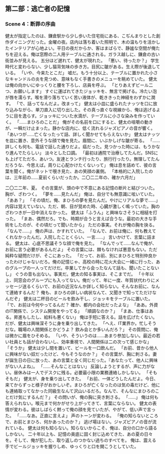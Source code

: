 ## 第二部：逃亡者の記憶
### Scene 4：断罪の序曲

健太が指定したのは、鎌倉駅から少し歩いた住宅街にある、こぢんまりとした創作ダイニングだった。金曜の夜。店内は落ち着いた照明で、木の温もりを活かしたインテリアが心地よい。平日の夜だからか、客はまばらで、静謐な空間が俺たちを迎える。俺は窓際の二人用テーブルに通される。ガラス越しに、鎌倉の古い街並みが見える。
五分ほど遅れて、健太が現れた。
「悪い、待ったか？」
学生時代と変わらない、少し猫背気味の歩き方。目尻に皺がある。生え際が後退している。
「いや、今来たとこだ」
嘘だ。もう十分以上、テーブルに置かれた小さなキャンドルの炎を見つめ、意味もなく手書きのメニューを眺めていた。
健太は俺の向かいにゆっくりと腰を下ろし、店員を呼ぶ。
「とりあえずビール二つ、お願いします」
すぐに運ばれてきたジョッキを、無言で掲げる。冷たい泡が唇を濡らす。喉を滑り落ちていく苦い液体が、乾ききった神経をわずかに潤す。
「で、話ってなんだよ。改まって」
健太は小皿に盛られたナッツを口に放り込みながら、単刀直入に切り出した。その真っ直ぐな視線から、俺は逃げるように目を逸らす。ジョッキについた水滴が、テーブルに小さな染みを作っていく。
「……まひろのことだ」
俺がその名前を口にすると、健太の咀嚼の動きが、一瞬だけ止まった。静かな店内に、低く流れるジャズピアノの音が響く。
「あいつが……亡くなったって話、詳しく聞かせてもらえないか」
健太はナッツを皿に置き、意外そうな顔で俺を見た。眉間に、いぶかしげな皺が寄る。
「……詳しくも何も、電話で話した通りだよ。癌だった。見つかった時には、もうかなり進んでたらしい」
淡々とした口調。
「最初は通院で治療してたんだ。SNSにも上げてただろ、あいつ。友達とランチ行ったり、旅行行ったり。無理してたんだろうな、今思えば。周りに心配かけたくないって」
俺は息を詰めて、彼の言葉を聞く。俺がネットで覗き見た、あの笑顔の裏側。
「本格的に入院したのは、三年前の……夏前くらいだったか。二〇二二年の、確か六月だ」

二〇二二年、夏。
その言葉が、頭の中で不意にある記憶の断片と結びついた。胸が、ざわつく。
「夢を……見たんだ」
俺は、自分でも無意識に呟いていた。
「ああ？」
「その頃だ。俺、まひろの夢を見たんだ。やけにリアルな夢で……」
内容は覚えていない。ただ、朝、目が覚めた時、心臓が激しく鳴っていた。胸のざわつきが一日中消えなかった。
健太は「ふうん」と興味なさそうに相槌を打った。
「まあ、偶然だろ。でも、時期が合うと言えば合うな。最初の大きな手術をしたのが、その頃だって聞いたから」
ただの事実。それが俺の胸を抉る。
「なんで……」
俺の声は、かすれていた。
「なんで、お前は俺に、何も教えてくれなかったんだ。入院したことくらい、一言……」
言いかけて、言葉に詰まる。
健太は、心底不思議そうな顔で俺を見た。
「なんでって……なんで俺が、お前に言う必要があるんだよ」
その言葉には、棘もなければ悪意もない。ただ純粋な疑問だけが、そこにあった。
「だって、お前、別にまひろと特別仲良かったわけじゃないだろ。俺の記憶じゃ、高校の時に花火大会に一緒に行った、あのグループの一人ってだけだ。卒業してから会ったなんて話も、聞いたことないし」
ぐうの音も出ない。事実だ。健太の知る事実は、そこまでだ。
「十年以上、同窓会のグループにも入ってない。俺だって、年に一度、年賀状代わりにメッセージ送るくらいで、お前の近況なんか詳しく知らない。そんなお前に、なんて連絡するんだ？ 俺も、まひろの詳しい病状なんて、又聞きで知ってただけなんだぞ」
健太は二杯目のビールを飲み干し、ジョッキをテーブルに置いた。
「で、お前は今何やってるんだ？ 確か、都内の会社だったよな」
「ああ。外資のIT関係で、システム開発をやってる」
「順調なのか？」
「まあ、仕事はある。昇進もしたし、給料も悪くない」
俺は手短に答える。話を広げたくない。だが、健太は興味深そうに身を乗り出してきた。
「へえ、IT業界か。忙しそうだな。職場の人間関係とかどうよ？ 飲み会とか多いんだろ？」
その質問に、俺は微かに眉をひそめる。
「いや、そういうのは……あまり参加しない。最近の若い社員とも話が合わないし、効率重視で、人間関係は二の次って感じかな」
「そうか」
健太は少し間を置いて、ビールを一口飲んだ。
「お前、昔から他人に興味がない奴だったけど、今もそうなのか？」
その言葉が、胸に刺さる。妻が誕生日の日に放った、あの言葉と全く同じだった。『あなたって、他人に興味がない人よね』。
「……そんなことはない」
反論しようとするが、声に力がない。昼休みは一人でデスクに残る。必要最小限の業務連絡しかしない。
「そもそもだ」
健太が、身を乗り出してきた。
「お前、一体どうしたんだよ。今日、来てからずっと様子がおかしいぞ。まひろが亡くなったのは気の毒だけど、他にも連絡取ってなかった同級生なんて沢山いるだろ。なんで、そんなにまひろのことだけ気にするんだ？」
その問いが、俺の胸に突き刺さる。
「……」
俺は何も答えられない。喉元まで何かがせり上がってきて、言葉にならない。
健太の表情が変わる。彼はしばらく黙って俺の顔を見ていたが、やがて、低い声で言った。
「……なあ。正直に言えよ」
声のトーンが変わる。
「俺の知らないところで、お前とまひろ、何かあったのか？」
逃げ場はない。ジャズピアノの音が流れている。
健太は何も知らない。知らないからこそ、俺は、自分の口から語るしかない。
二十年以上も、記憶の奥底に固く封じ込めてきた、あの夏の日々を。そして、俺が犯した、取り返しのつかない過ちのすべてを。
俺は、震える手でビールジョッキを握りしめ、ゆっくりと口を開こうとしていた。